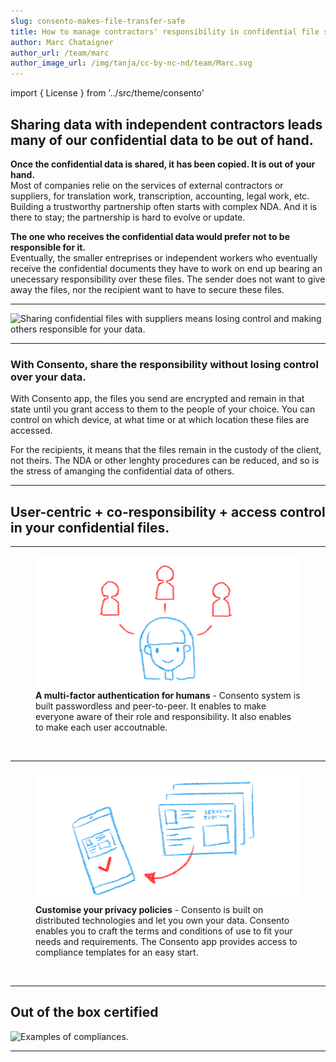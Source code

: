 ```yaml
---
slug: consento-makes-file-transfer-safe
title: How to manage contractors' responsibility in confidential file sharing with Consento
author: Marc Chataigner
author_url: /team/marc
author_image_url: /img/tanja/cc-by-nc-nd/team/Marc.svg
---
```


import { License } from '../src/theme/consento'

## Sharing data with independent contractors leads many of our confidential data to be out of hand.

__Once the confidential data is shared, it has been copied. It is out of your hand.__<br/>
Most of companies relie on the services of external contractors or suppliers, for translation work, transcription, accounting, legal work, etc. Building a trustworthy partnership often starts with complex NDA. And it is there to stay; the partnership is hard to evolve or update.

__The one who receives the confidential data would prefer not to be responsible for it.__<br/>
Eventually, the smaller entreprises or independent workers who eventually receive the confidential documents they have to work on end up bearing an unecessary responsibility over these files. The sender does not want to give away the files, nor the recipient want to have to secure these files.

--- 

<Image
  src="img/external/unsplash/markuswinkler_gLdJnQFcIXE_cut.jpg"
  caption="Consento app makes confidential file sharing undercontrol and stress-free."
  alt="Sharing confidential files with suppliers means losing control and making others responsible for your data."
/>

---

### With Consento, share the responsibility without losing control over your data.

With Consento app, the files you send are encrypted and remain in that state until you grant access to them to the people of your choice. You can control on which device, at what time or at which location these files are accessed. 

For the recipients, it means that the files remain in the custody of the client, not theirs. The NDA or other lenghty procedures can be reduced, and so is the stress of amanging the confidential data of others. 

---

## User-centric + co-responsibility + access control in your confidential files.

--- 

<figure className="kg-card kg-image-card kg-card-hascaption">
  <img src="/img/tanja/cc-by-nc-sa/in-control/controlling-identity.png" style={{ float: 'left', width: '30%' }} />
  <figcaption><strong>A multi-factor authentication for humans</strong> - Consento system is built passwordless and peer-to-peer. It enables to make everyone aware of their role and responsibility. It also enables to make each user accoutnable.</figcaption>
</figure>
<br/>

--- 

<figure className="kg-card kg-image-card kg-card-hascaption">
  <img src="/img/tanja/cc-by-nc-sa/in-control/on-our-device-4.png" style={{ float: 'left', width: '30%' }} />
  <figcaption><strong>Customise your privacy policies</strong> - Consento is built on distributed technologies and let you own your data. Consento enables you to craft the terms and conditions of use to fit your needs and requirements. The Consento app provides access to compliance templates for an easy start.</figcaption>
</figure>
<br/>

--- 

## Out of the box certified

<Image
  src="/img/external/credentials/examples-of-compliances.png"
  caption="..."
  alt="Examples of compliances."
/>

--- 

<License author="marc" year="2021" license="CC-BY-NC-SA" />
